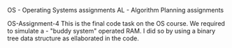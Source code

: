 OS - Operating Systems assignments
AL - Algorithm Planning assignments

OS-Assignment-4
This is the final code task on the OS course.
We required to simulate a - "buddy system" operated RAM.
I did so by using a binary tree data structure as ellaborated in the code.
